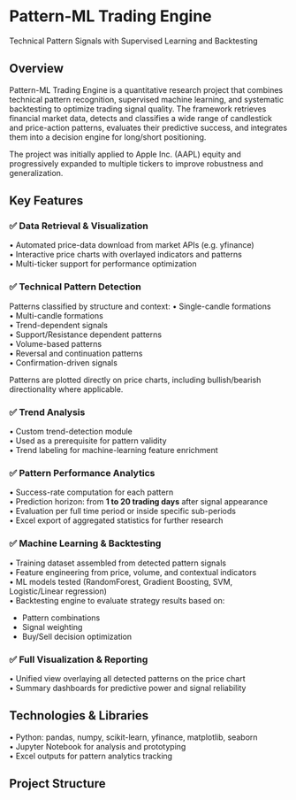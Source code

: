 # Pattern-ML Trading Engine
Technical Pattern Signals with Supervised Learning and Backtesting

## Overview
Pattern-ML Trading Engine is a quantitative research project that combines technical pattern recognition, supervised machine learning, and systematic backtesting to optimize trading signal quality. The framework retrieves financial market data, detects and classifies a wide range of candlestick and price-action patterns, evaluates their predictive success, and integrates them into a decision engine for long/short positioning.

The project was initially applied to Apple Inc. (AAPL) equity and progressively expanded to multiple tickers to improve robustness and generalization.

## Key Features

### ✅ Data Retrieval & Visualization
• Automated price-data download from market APIs (e.g. yfinance)  
• Interactive price charts with overlayed indicators and patterns  
• Multi-ticker support for performance optimization

### ✅ Technical Pattern Detection
Patterns classified by structure and context:
• Single-candle formations  
• Multi-candle formations  
• Trend-dependent signals  
• Support/Resistance dependent patterns  
• Volume-based patterns  
• Reversal and continuation patterns  
• Confirmation-driven signals

Patterns are plotted directly on price charts, including bullish/bearish directionality where applicable.

### ✅ Trend Analysis
• Custom trend-detection module  
• Used as a prerequisite for pattern validity  
• Trend labeling for machine-learning feature enrichment

### ✅ Pattern Performance Analytics
• Success-rate computation for each pattern  
• Prediction horizon: from **1 to 20 trading days** after signal appearance  
• Evaluation per full time period or inside specific sub-periods  
• Excel export of aggregated statistics for further research

### ✅ Machine Learning & Backtesting
• Training dataset assembled from detected pattern signals  
• Feature engineering from price, volume, and contextual indicators  
• ML models tested (RandomForest, Gradient Boosting, SVM, Logistic/Linear regression)  
• Backtesting engine to evaluate strategy results based on:
  - Pattern combinations
  - Signal weighting
  - Buy/Sell decision optimization

### ✅ Full Visualization & Reporting
• Unified view overlaying all detected patterns on the price chart  
• Summary dashboards for predictive power and signal reliability

## Technologies & Libraries
• Python: pandas, numpy, scikit-learn, yfinance, matplotlib, seaborn  
• Jupyter Notebook for analysis and prototyping  
• Excel outputs for pattern analytics tracking

## Project Structure